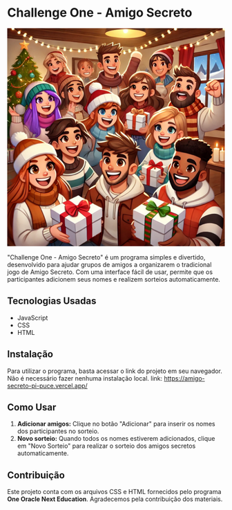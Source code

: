 # Challenge One - Amigo Secreto

![Imagem do Jogo](https://github.com/pJhevison/AMIGO-SECRETO---CHALLENGE/blob/master/assets/Imagem%20rd.png)

"Challenge One - Amigo Secreto" é um programa simples e divertido, desenvolvido para ajudar grupos de amigos a organizarem o tradicional jogo de Amigo Secreto. Com uma interface fácil de usar, permite que os participantes adicionem seus nomes e realizem sorteios automaticamente.

## Tecnologias Usadas

- JavaScript
- CSS
- HTML

## Instalação

Para utilizar o programa, basta acessar o link do projeto em seu navegador. Não é necessário fazer nenhuma instalação local.
link: https://amigo-secreto-pi-puce.vercel.app/

## Como Usar

1. **Adicionar amigos:** Clique no botão "Adicionar" para inserir os nomes dos participantes no sorteio.
2. **Novo sorteio:** Quando todos os nomes estiverem adicionados, clique em "Novo Sorteio" para realizar o sorteio dos amigos secretos automaticamente.

## Contribuição

Este projeto conta com os arquivos CSS e HTML fornecidos pelo programa **One Oracle Next Education**. Agradecemos pela contribuição dos materiais.
